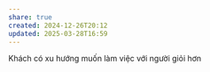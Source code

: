 ```yaml
---
share: true
created: 2024-12-26T20:12
updated: 2025-03-28T16:59
---
```

Khách có xu hướng muốn làm việc với người giỏi hơn